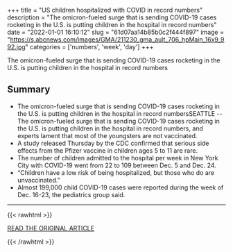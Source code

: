+++
title = "US children hospitalized with COVID in record numbers"
description = "The omicron-fueled surge that is sending COVID-19 cases rocketing in the U.S. is putting children in the hospital in record numbers"
date = "2022-01-01 16:10:12"
slug = "61d07aa14b85b0c2f444f897"
image = "https://s.abcnews.com/images/GMA/211230_gma_ault_706_hpMain_16x9_992.jpg"
categories = ['numbers', 'week', 'day']
+++

The omicron-fueled surge that is sending COVID-19 cases rocketing in the U.S. is putting children in the hospital in record numbers

## Summary

- The omicron-fueled surge that is sending COVID-19 cases rocketing in the U.S. is putting children in the hospital in record numbersSEATTLE -- The omicron-fueled surge that is sending COVID-19 cases rocketing in the U.S. is putting children in the hospital in record numbers, and experts lament that most of the youngsters are not vaccinated.
- A study released Thursday by the CDC confirmed that serious side effects from the Pfizer vaccine in children ages 5 to 11 are rare.
- The number of children admitted to the hospital per week in New York City with COVID-19 went from 22 to 109 between Dec. 5 and Dec. 24.
- “Children have a low risk of being hospitalized, but those who do are unvaccinated."
- Almost 199,000 child COVID-19 cases were reported during the week of Dec. 16-23, the pediatrics group said.

---

{{< rawhtml >}}
  <p class="article-category">
    <a target="_blank" href="https://abcnews.go.com/Health/wireStory/us-children-hospitalized-covid-record-numbers-82004052">READ THE ORIGINAL ARTICLE</a>
  </p>
{{< /rawhtml >}}
